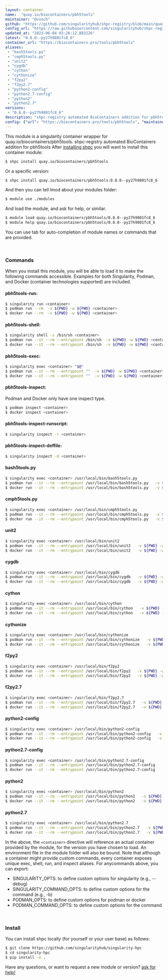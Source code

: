 ```yaml
---
layout: container
name:  "quay.io/biocontainers/pbh5tools"
maintainer: "@vsoch"
github: "https://github.com/singularityhub/shpc-registry/blob/main/quay.io/biocontainers/pbh5tools/container.yaml"
config_url: "https://raw.githubusercontent.com/singularityhub/shpc-registry/main/quay.io/biocontainers/pbh5tools/container.yaml"
updated_at: "2023-06-04 03:26:12.883226"
latest: "0.8.0--py27h9801fc8_6"
container_url: "https://biocontainers.pro/tools/pbh5tools"
aliases:
 - "bash5tools.py"
 - "cmph5tools.py"
 - "unit2"
 - "cygdb"
 - "cython"
 - "cythonize"
 - "f2py2"
 - "f2py2.7"
 - "python2-config"
 - "python2.7-config"
 - "python2"
 - "python2.7"
versions:
 - "0.8.0--py27h9801fc8_6"
description: "shpc-registry automated BioContainers addition for pbh5tools"
config: {"url": "https://biocontainers.pro/tools/pbh5tools", "maintainer": "@vsoch", "description": "shpc-registry automated BioContainers addition for pbh5tools", "latest": {"0.8.0--py27h9801fc8_6": "sha256:6378fbf6e7b7986199f041902c30fd0fbe4afad110aec784b7175611ea629736"}, "tags": {"0.8.0--py27h9801fc8_6": "sha256:6378fbf6e7b7986199f041902c30fd0fbe4afad110aec784b7175611ea629736"}, "docker": "quay.io/biocontainers/pbh5tools", "aliases": {"bash5tools.py": "/usr/local/bin/bash5tools.py", "cmph5tools.py": "/usr/local/bin/cmph5tools.py", "unit2": "/usr/local/bin/unit2", "cygdb": "/usr/local/bin/cygdb", "cython": "/usr/local/bin/cython", "cythonize": "/usr/local/bin/cythonize", "f2py2": "/usr/local/bin/f2py2", "f2py2.7": "/usr/local/bin/f2py2.7", "python2-config": "/usr/local/bin/python2-config", "python2.7-config": "/usr/local/bin/python2.7-config", "python2": "/usr/local/bin/python2", "python2.7": "/usr/local/bin/python2.7"}}
---
```


This module is a singularity container wrapper for quay.io/biocontainers/pbh5tools.
shpc-registry automated BioContainers addition for pbh5tools
After [installing shpc](#install) you will want to install this container module:


```bash
$ shpc install quay.io/biocontainers/pbh5tools
```

Or a specific version:

```bash
$ shpc install quay.io/biocontainers/pbh5tools:0.8.0--py27h9801fc8_6
```

And then you can tell lmod about your modules folder:

```bash
$ module use ./modules
```

And load the module, and ask for help, or similar.

```bash
$ module load quay.io/biocontainers/pbh5tools/0.8.0--py27h9801fc8_6
$ module help quay.io/biocontainers/pbh5tools/0.8.0--py27h9801fc8_6
```

You can use tab for auto-completion of module names or commands that are provided.

<br>

### Commands

When you install this module, you will be able to load it to make the following commands accessible.
Examples for both Singularity, Podman, and Docker (container technologies supported) are included.

#### pbh5tools-run:

```bash
$ singularity run <container>
$ podman run --rm  -v ${PWD} -w ${PWD} <container>
$ docker run --rm  -v ${PWD} -w ${PWD} <container>
```

#### pbh5tools-shell:

```bash
$ singularity shell -s /bin/sh <container>
$ podman run --it --rm --entrypoint /bin/sh  -v ${PWD} -w ${PWD} <container>
$ docker run --it --rm --entrypoint /bin/sh  -v ${PWD} -w ${PWD} <container>
```

#### pbh5tools-exec:

```bash
$ singularity exec <container> "$@"
$ podman run --it --rm --entrypoint ""  -v ${PWD} -w ${PWD} <container> "$@"
$ docker run --it --rm --entrypoint ""  -v ${PWD} -w ${PWD} <container> "$@"
```

#### pbh5tools-inspect:

Podman and Docker only have one inspect type.

```bash
$ podman inspect <container>
$ docker inspect <container>
```

#### pbh5tools-inspect-runscript:

```bash
$ singularity inspect -r <container>
```

#### pbh5tools-inspect-deffile:

```bash
$ singularity inspect -d <container>
```


#### bash5tools.py

```bash
$ singularity exec <container> /usr/local/bin/bash5tools.py
$ podman run --it --rm --entrypoint /usr/local/bin/bash5tools.py   -v ${PWD} -w ${PWD} <container> -c " $@"
$ docker run --it --rm --entrypoint /usr/local/bin/bash5tools.py   -v ${PWD} -w ${PWD} <container> -c " $@"
```


#### cmph5tools.py

```bash
$ singularity exec <container> /usr/local/bin/cmph5tools.py
$ podman run --it --rm --entrypoint /usr/local/bin/cmph5tools.py   -v ${PWD} -w ${PWD} <container> -c " $@"
$ docker run --it --rm --entrypoint /usr/local/bin/cmph5tools.py   -v ${PWD} -w ${PWD} <container> -c " $@"
```


#### unit2

```bash
$ singularity exec <container> /usr/local/bin/unit2
$ podman run --it --rm --entrypoint /usr/local/bin/unit2   -v ${PWD} -w ${PWD} <container> -c " $@"
$ docker run --it --rm --entrypoint /usr/local/bin/unit2   -v ${PWD} -w ${PWD} <container> -c " $@"
```


#### cygdb

```bash
$ singularity exec <container> /usr/local/bin/cygdb
$ podman run --it --rm --entrypoint /usr/local/bin/cygdb   -v ${PWD} -w ${PWD} <container> -c " $@"
$ docker run --it --rm --entrypoint /usr/local/bin/cygdb   -v ${PWD} -w ${PWD} <container> -c " $@"
```


#### cython

```bash
$ singularity exec <container> /usr/local/bin/cython
$ podman run --it --rm --entrypoint /usr/local/bin/cython   -v ${PWD} -w ${PWD} <container> -c " $@"
$ docker run --it --rm --entrypoint /usr/local/bin/cython   -v ${PWD} -w ${PWD} <container> -c " $@"
```


#### cythonize

```bash
$ singularity exec <container> /usr/local/bin/cythonize
$ podman run --it --rm --entrypoint /usr/local/bin/cythonize   -v ${PWD} -w ${PWD} <container> -c " $@"
$ docker run --it --rm --entrypoint /usr/local/bin/cythonize   -v ${PWD} -w ${PWD} <container> -c " $@"
```


#### f2py2

```bash
$ singularity exec <container> /usr/local/bin/f2py2
$ podman run --it --rm --entrypoint /usr/local/bin/f2py2   -v ${PWD} -w ${PWD} <container> -c " $@"
$ docker run --it --rm --entrypoint /usr/local/bin/f2py2   -v ${PWD} -w ${PWD} <container> -c " $@"
```


#### f2py2.7

```bash
$ singularity exec <container> /usr/local/bin/f2py2.7
$ podman run --it --rm --entrypoint /usr/local/bin/f2py2.7   -v ${PWD} -w ${PWD} <container> -c " $@"
$ docker run --it --rm --entrypoint /usr/local/bin/f2py2.7   -v ${PWD} -w ${PWD} <container> -c " $@"
```


#### python2-config

```bash
$ singularity exec <container> /usr/local/bin/python2-config
$ podman run --it --rm --entrypoint /usr/local/bin/python2-config   -v ${PWD} -w ${PWD} <container> -c " $@"
$ docker run --it --rm --entrypoint /usr/local/bin/python2-config   -v ${PWD} -w ${PWD} <container> -c " $@"
```


#### python2.7-config

```bash
$ singularity exec <container> /usr/local/bin/python2.7-config
$ podman run --it --rm --entrypoint /usr/local/bin/python2.7-config   -v ${PWD} -w ${PWD} <container> -c " $@"
$ docker run --it --rm --entrypoint /usr/local/bin/python2.7-config   -v ${PWD} -w ${PWD} <container> -c " $@"
```


#### python2

```bash
$ singularity exec <container> /usr/local/bin/python2
$ podman run --it --rm --entrypoint /usr/local/bin/python2   -v ${PWD} -w ${PWD} <container> -c " $@"
$ docker run --it --rm --entrypoint /usr/local/bin/python2   -v ${PWD} -w ${PWD} <container> -c " $@"
```


#### python2.7

```bash
$ singularity exec <container> /usr/local/bin/python2.7
$ podman run --it --rm --entrypoint /usr/local/bin/python2.7   -v ${PWD} -w ${PWD} <container> -c " $@"
$ docker run --it --rm --entrypoint /usr/local/bin/python2.7   -v ${PWD} -w ${PWD} <container> -c " $@"
```



In the above, the `<container>` directive will reference an actual container provided
by the module, for the version you have chosen to load. An environment file in the
module folder will also be bound. Note that although a container
might provide custom commands, every container exposes unique exec, shell, run, and
inspect aliases. For anycommands above, you can export:

 - SINGULARITY_OPTS: to define custom options for singularity (e.g., --debug)
 - SINGULARITY_COMMAND_OPTS: to define custom options for the command (e.g., -b)
 - PODMAN_OPTS: to define custom options for podman or docker
 - PODMAN_COMMAND_OPTS: to define custom options for the command

<br>

### Install

You can install shpc locally (for yourself or your user base) as follows:

```bash
$ git clone https://github.com/singularityhub/singularity-hpc
$ cd singularity-hpc
$ pip install -e .
```

Have any questions, or want to request a new module or version? [ask for help!](https://github.com/singularityhub/singularity-hpc/issues)